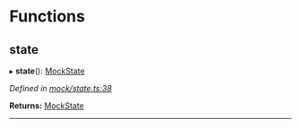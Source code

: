 

# Functions

<a id="state"></a>

##  state

▸ **state**(): [MockState](_mock_types_d_.md#mockstate)

*Defined in [mock/state.ts:38](https://github.com/polkadot-js/api/blob/02aba14/packages/api-provider/src/mock/state.ts#L38)*

**Returns:** [MockState](_mock_types_d_.md#mockstate)

___

